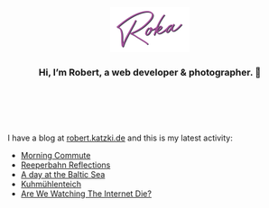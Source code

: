 <div align="center">
  <br>
  <br>
  <br>
  <br>
  <a href="https://robert.katzki.de/">
    <img width="140" src="https://github.com/ro-ka/ro-ka/blob/master/logo.svg" alt="Roka">
  </a>
  <br>
  <h3>Hi, I’m Robert, a web developer & photographer. 👋</h3>
 
  <br>
  <br>
  <br>
  <br>
</div>

I have a blog at [robert.katzki.de](https://robert.katzki.de/) and this is my latest activity:
<!-- BLOG-POST-LIST:START -->
- [Morning Commute](https://robert.katzki.de/photos/2024/morning-commute)
- [Reeperbahn Reflections](https://robert.katzki.de/photos/2024/reeperbahn-reflections)
- [A day at the Baltic Sea](https://robert.katzki.de/photos/2024/a-day-at-the-baltic-sea)
- [Kuhmühlenteich](https://robert.katzki.de/photos/2024/kuhmuhlenteich)
- [Are We Watching The Internet Die?](https://robert.katzki.de/posts/are-we-watching-the-internet-die)
<!-- BLOG-POST-LIST:END -->
